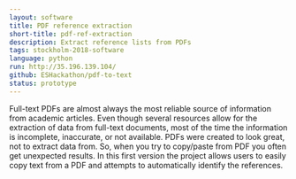 ```yaml
---
layout: software
title: PDF reference extraction
short-title: pdf-ref-extraction
description: Extract reference lists from PDFs
tags: stockholm-2018-software
language: python
run: http://35.196.139.104/
github: ESHackathon/pdf-to-text
status: prototype
---
```

Full-text PDFs are almost always the most reliable source of information from academic articles. Even though several resources allow for the extraction of data from full-text documents, most of the time the information is incomplete, inaccurate, or not available. PDFs were created to look great, not to extract data from. So, when you try to copy/paste from PDF you often get unexpected results. In this first version the project allows users to easily copy text from a PDF and attempts to automatically identify the references.